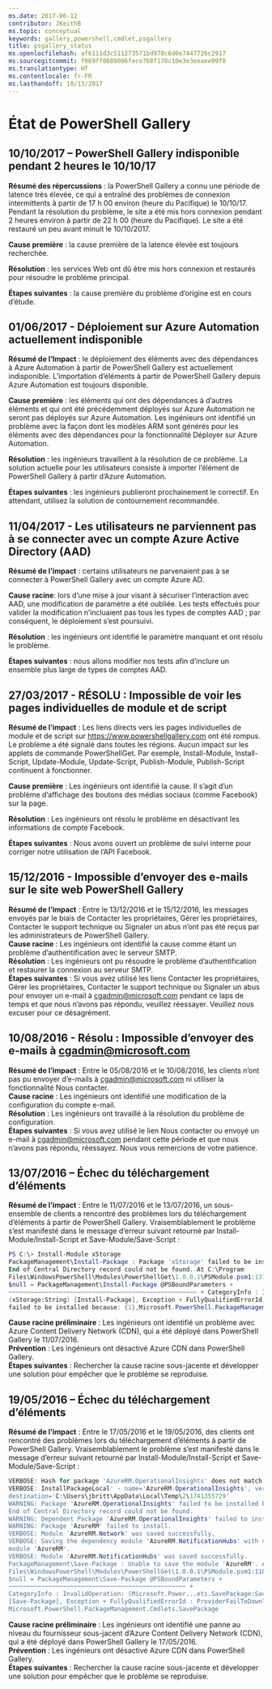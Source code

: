 ```yaml
---
ms.date: 2017-06-12
contributor: JKeithB
ms.topic: conceptual
keywords: gallery,powershell,cmdlet,psgallery
title: psgallery_status
ms.openlocfilehash: af6111d3c511273571bd978c6d0e7447726c2917
ms.sourcegitcommit: f069ff0689006fece768f178c10e3e3eeaee09f0
ms.translationtype: HT
ms.contentlocale: fr-FR
ms.lasthandoff: 10/13/2017
---
```

<a name="powershell-gallery-status"></a>État de PowerShell Gallery
=========================
## <a name="10102017---powershell-gallery-unavailable-for-2-hours-101017"></a>10/10/2017 – PowerShell Gallery indisponible pendant 2 heures le 10/10/17

__Résumé des répercussions__ : la PowerShell Gallery a connu une période de latence très élevée, ce qui a entraîné des problèmes de connexion intermittents à partir de 17 h 00 environ (heure du Pacifique) le 10/10/17. Pendant la résolution du problème, le site a été mis hors connexion pendant 2 heures environ à partir de 22 h 00 (heure du Pacifique). Le site a été restauré un peu avant minuit le 10/10/2017. 
 
__Cause première__ : la cause première de la latence élevée est toujours recherchée.

__Résolution__ : les services Web ont dû être mis hors connexion et restaurés pour résoudre le problème principal. 

__Étapes suivantes__ : la cause première du problème d’origine est en cours d’étude.

## <a name="06012017---deploy-to-azure-automation-currently-unavailable"></a>01/06/2017 - Déploiement sur Azure Automation actuellement indisponible

__Résumé de l’Impact__ : le déploiement des éléments avec des dépendances à Azure Automation à partir de PowerShell Gallery est actuellement indisponible.  L’importation d’éléments à partir de PowerShell Gallery depuis Azure Automation est toujours disponible.  
 
__Cause première__ : les éléments qui ont des dépendances à d’autres éléments et qui ont été précédemment déployés sur Azure Automation ne seront pas déployés sur Azure Automation. Les ingénieurs ont identifié un problème avec la façon dont les modèles ARM sont générés pour les éléments avec des dépendances pour la fonctionnalité Déployer sur Azure Automation.

__Résolution__ : les ingénieurs travaillent à la résolution de ce problème.  La solution actuelle pour les utilisateurs consiste à importer l’élément de PowerShell Gallery à partir d’Azure Automation. 

__Étapes suivantes__ : les ingénieurs publieront prochainement le correctif.  En attendant, utilisez la solution de contournement recommandée. 


## <a name="04112017---users-unable-to-log-in-with-azure-active-directory-aad-accounts"></a>11/04/2017 - Les utilisateurs ne parviennent pas à se connecter avec un compte Azure Active Directory (AAD)

__Résumé de l’impact__ : certains utilisateurs ne parvenaient pas à se connecter à PowerShell Gallery avec un compte Azure AD. 
 
__Cause racine__: lors d’une mise à jour visant à sécuriser l’interaction avec AAD, une modification de paramètre a été oubliée. Les tests effectués pour valider la modification n’incluaient pas tous les types de comptes AAD ; par conséquent, le déploiement s’est poursuivi.

__Résolution__ : les ingénieurs ont identifié le paramètre manquant et ont résolu le problème. 

__Étapes suivantes__ : nous allons modifier nos tests afin d’inclure un ensemble plus large de types de comptes AAD.

## <a name="03272017---resolved-unable-to-see-individual-module-and-script-pages"></a>27/03/2017 - RÉSOLU : Impossible de voir les pages individuelles de module et de script

__Résumé de l’impact__ : Les liens directs vers les pages individuelles de module et de script sur https://www.powershellgallery.com ont été rompus. Le problème a été signalé dans toutes les régions. Aucun impact sur les applets de commande PowerShellGet. Par exemple, Install-Module, Install-Script, Update-Module, Update-Script, Publish-Module, Publish-Script continuent à fonctionner.

__Cause première__ : Les ingénieurs ont identifié la cause. Il s’agit d’un problème d’affichage des boutons des médias sociaux (comme Facebook) sur la page.  

__Résolution__ : Les ingénieurs ont résolu le problème en désactivant les informations de compte Facebook.

__Étapes suivantes__ : Nous avons ouvert un problème de suivi interne pour corriger notre utilisation de l’API Facebook.

## <a name="12152016---unable-to-send-emails-via-powershellgallery-website"></a>15/12/2016 - Impossible d’envoyer des e-mails sur le site web PowerShell Gallery

__Résumé de l’impact__ : Entre le 13/12/2016 et le 15/12/2016, les messages envoyés par le biais de Contacter les propriétaires, Gérer les propriétaires, Contacter le support technique ou Signaler un abus n’ont pas été reçus par les administrateurs de PowerShell Gallery.  
__Cause racine__ : Les ingénieurs ont identifié la cause comme étant un problème d’authentification avec le serveur SMTP.  
__Résolution__ : Les ingénieurs ont pu résoudre le problème d’authentification et restaurer la connexion au serveur SMTP.  
__Étapes suivantes__ : Si vous avez utilisé les liens Contacter les propriétaires, Gérer les propriétaires, Contacter le support technique ou Signaler un abus pour envoyer un e-mail à cgadmin@microsoft.com pendant ce laps de temps et que nous n’avons pas répondu, veuillez réessayer. Veuillez nous excuser pour ce désagrément.  



## <a name="8102016---resolved-unable-to-send-emails-to-cgadminmicrosoftcom"></a>10/08/2016 - Résolu : Impossible d’envoyer des e-mails à cgadmin@microsoft.com

__Résumé de l’impact__ : Entre le 05/08/2016 et le 10/08/2016, les clients n’ont pas pu envoyer d’e-mails à cgadmin@microsoft.com ni utiliser la fonctionnalité Nous contacter.  
__Cause racine__ : Les ingénieurs ont identifié une modification de la configuration du compte e-mail.  
__Résolution__ : Les ingénieurs ont travaillé à la résolution du problème de configuration.  
__Étapes suivantes__ : Si vous avez utilisé le lien Nous contacter ou envoyé un e-mail à cgadmin@microsoft.com pendant cette période et que nous n’avons pas répondu, réessayez. Nous vous remercions de votre patience.



## <a name="7132016---download-items-failed"></a>13/07/2016 – Échec du téléchargement d’éléments

__Résumé de l’impact__ : Entre le 11/07/2016 et le 13/07/2016, un sous-ensemble de clients a rencontré des problèmes lors du téléchargement d’éléments à partir de PowerShell Gallery. Vraisemblablement le problème s’est manifesté dans le message d’erreur suivant retourné par Install-Module/Install-Script et Save-Module/Save-Script :

```powershell
PS C:\> Install-Module xStorage 
PackageManagement\Install-Package : Package 'xStorage' failed to be installed because: 
End of Central Directory record could not be found. At C:\Program 
Files\WindowsPowerShell\Modules\PowerShellGet\1.0.0.1\PSModule.psm1:1375 char:21 + ... 
$null = PackageManagement\Install-Package @PSBoundParameters + 
~~~~~~~~~~~~~~~~~~~~~~~~~~~~~~~~~~~~~~~~~~~~~~~~~~~~ + CategoryInfo : InvalidResult: 
(xStorage:String) [Install-Package], Exception + FullyQualifiedErrorId : Package '{0}' 
failed to be installed because: {1},Microsoft.PowerShell.PackageManagement.Cmdlets.InstallPackage 
```

__Cause racine préliminaire__ : Les ingénieurs ont identifié un problème avec Azure Content Delivery Network (CDN), qui a été déployé dans PowerShell Gallery le 11/07/2016.  
__Prévention__ : Les ingénieurs ont désactivé Azure CDN dans PowerShell Gallery.  
__Étapes suivantes__ : Rechercher la cause racine sous-jacente et développer une solution pour empêcher que le problème se reproduise.


## <a name="5192016---download-items-failed"></a>19/05/2016 – Échec du téléchargement d’éléments
__Résumé de l’impact__ : Entre le 17/05/2016 et le 19/05/2016, des clients ont rencontré des problèmes lors du téléchargement d’éléments à partir de PowerShell Gallery. Vraisemblablement le problème s’est manifesté dans le message d’erreur suivant retourné par Install-Module/Install-Script et Save-Module/Save-Script :

```powershell
VERBOSE: Hash for package 'AzureRM.OperationalInsights' does not match hash provided from the server.
VERBOSE: InstallPackageLocal' - name='AzureRM.OperationalInsights', version='1.0.8',
destination='C:\Users\jbritt\AppData\Local\Temp\2\1741355729'
WARNING: Package 'AzureRM.OperationalInsights' failed to be installed because: 
End of Central Directory record could not be found. 
WARNING: Dependent Package 'AzureRM.OperationalInsights' failed to install. 
WARNING: Package 'AzureRM' failed to install. 
VERBOSE: Module 'AzureRM.Network' was saved successfully. 
VERBOSE: Saving the dependency module 'AzureRM.NotificationHubs' with version '1.0.8' for the 
module 'AzureRM'. 
VERBOSE: Module 'AzureRM.NotificationHubs' was saved successfully. 
PackageManagement\Save-Package : Unable to save the module 'AzureRM'. At C:\Program 
Files\WindowsPowerShell\Modules\PowerShellGet\1.0.0.1\PSModule.psm1:1187 char:21 + 
$null = PackageManagement\Save-Package @PSBoundParameters + 
~~~~~~~~~~~~~~~~~~~~~~~~~~~~~~~~~~~~~~~~~~~~~~~~~ + 
CategoryInfo : InvalidOperation: (Microsoft.Power...ets.SavePackage:SavePackage) 
[Save-Package], Exception + FullyQualifiedErrorId : ProviderFailToDownloadFile,
Microsoft.PowerShell.PackageManagement.Cmdlets.SavePackage 
```

__Cause racine préliminaire__ : Les ingénieurs ont identifié une panne au niveau du fournisseur sous-jacent d’Azure Content Delivery Network (CDN), qui a été déployé dans PowerShell Gallery le 17/05/2016.  
__Prévention__ : Les ingénieurs ont désactivé Azure CDN dans PowerShell Gallery.  
__Étapes suivantes__ : Rechercher la cause racine sous-jacente et développer une solution pour empêcher que le problème se reproduise.

